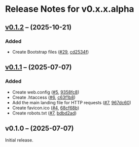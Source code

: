 # Release Notes for v0.x.x.alpha

## [v0.1.2](https://github.com/The-FireHub-Project/Skeleton/compare/v0.1.1...v0.1.2) – (2025-10-21)

### Added
- Create Bootstrap files ([#29](https://github.com/The-FireHub-Project/Skeleton/issues/29), [cd2534f](https://github.com/The-FireHub-Project/Skeleton/commit/cd2534f))

## [v0.1.1](https://github.com/The-FireHub-Project/Skeleton/compare/v0.1.0...v0.1.1) – (2025-07-07)

### Added
- Create web.config ([#5](https://github.com/The-FireHub-Project/Skeleton/issues/5), [9358fc8](https://github.com/The-FireHub-Project/Skeleton/commit/9358fc8))
- Create .htaccess ([#6](https://github.com/The-FireHub-Project/Skeleton/issues/6), [c63f1b8](https://github.com/The-FireHub-Project/Skeleton/commit/c63f1b8))
- Add the main landing file for HTTP requests ([#7](https://github.com/The-FireHub-Project/Skeleton/issues/7), [967dc60](https://github.com/The-FireHub-Project/Skeleton/commit/967dc60))
- Create favicon.ico ([#4](https://github.com/The-FireHub-Project/Skeleton/issues/4), [68cf68b](https://github.com/The-FireHub-Project/Skeleton/commit/68cf68b))
- Create robots.txt ([#7](https://github.com/The-FireHub-Project/Skeleton/issues/7), [bdbd2ad](https://github.com/The-FireHub-Project/Skeleton/commit/bdbd2ad))

## v0.1.0 – (2025-07-07)

Initial release.